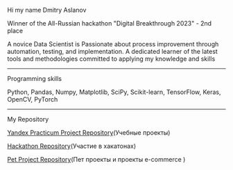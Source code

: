 Hi my name Dmitry Aslanov

Winner of the All-Russian hackathon "Digital Breakthrough 2023" - 2nd place

A novice Data Scientist is Passionate about process improvement through automation, testing, and implementation. A dedicated learner of the latest tools and methodologies committed to applying my knowledge and skills 
_______________________________________________________________________________________________________________________________________________________________________________________________________________



Programming skills

Python, Pandas, Numpy, Matplotlib, SciPy, Scikit-learn, TensorFlow, Keras, OpenCV, PyTorch


_______________________________________________________________________________________________________________________________________________________________________________________________________________
My Repository


[Yandex Practicum Project Repository](https://github.com/DmitryAslanov/Yandex_Practicum)(Учебные проекты)

[Hackathon Repository](https://github.com/DmitryAslanov/Hackaton-s)(Участие в хакатонах)

[Pet Project Repository](https://github.com/DmitryAslanov/pet-project)(Пет проекты и проекты e-commerce
)



